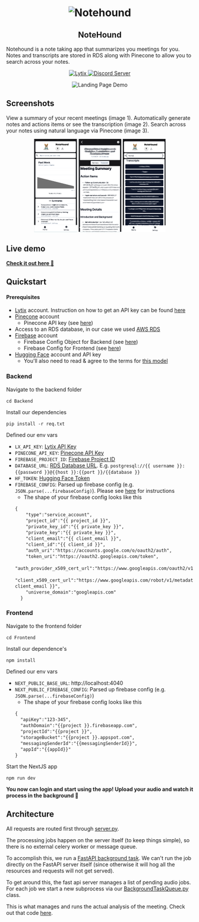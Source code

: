 <h1 align="center">
    <Image src="https://notes.lytix.co/_next/image?url=%2Flytix-notes-logo.png&w=256&q=75" alt="Notehound" width="100" height="100">
</h1>
<h2 align="center">
    NoteHound
</h2>
<p align="">
    Notehound is a note taking app that summarizes you meetings for you. Notes and transcripts are stored in RDS along with Pinecone to allow you to search across your notes.
</p>
<p align="center">
    <a href="https://lytix.co">
        <img src="https://img.shields.io/badge/Visit%20Us-Lytix-brightgreen" alt="Lytix">
    </a>  
    <a href="https://discord.gg/8TCbHsSe">
        <img src="https://img.shields.io/badge/Join%20our%20community-Discord-blue" alt="Discord Server">
    </a>
</p>

<p align="center">
        <img src="https://github.com/Lytix-Labs/notehound/blob/master/assets/landing-page-gif.gif?raw=true" alt="Landing Page Demo">
</p>

## Screenshots

View a summary of your recent meetings (image 1). Automatically generate notes and actions items or see the transcription (image 2). Search across your notes using natural language via Pinecone (image 3).

<p align="center">
    <img src="./assets/homepage-example.png" alt="Homepage Example" height="250"/>
    <img src="./assets/meeting-notes-example.png" alt="Meeting Notes Example" height="250"/>
    <img src="./assets/search-example.png" alt="Search Example" height="250"/>
</p>

## Live demo

[**Check it out here 🚀**](https://notes.lytix.co)

## Quickstart

#### Prerequisites

- [Lytix](https://lytix.co) account. Instruction on how to get an API key can be found [here](https://docs.lytix.co/api-key-setup)
- [Pinecone](https://www.pinecone.io/) account
  - Pinecone API key (see [here](https://docs.pinecone.io/guides/get-started/authentication#find-your-pinecone-api-key))
- Access to an RDS database, in our case we used [AWS RDS](https://aws.amazon.com/rds/)
- [Firebase](https://firebase.google.com/docs/auth) account
  - Firebase Config Object for Backend (see [here](https://firebase.google.com/docs/web/learn-more#config-object))
  - Firebase Config for Frontend (see [here](https://stackoverflow.com/questions/52500573/where-can-i-find-my-firebase-apikey-and-authdomain))
- [Hugging Face](https://huggingface.co/) account and API key
  - You'll also need to read & agree to the terms for [this model](https://huggingface.co/pyannote/speaker-diarization-3.1)

### Backend

Navigate to the backend folder

```
cd Backend
```

Install our dependencies

```
pip install -r req.txt
```

Defined our env vars

- `LX_API_KEY`: [Lytix API Key](https://docs.lytix.co/api-key-setup)
- `PINECONE_API_KEY`: [Pinecone API Key](https://www.pinecone.io/docs/api-keys/)
- `FIREBASE_PROJECT_ID`: [Firebase Project ID](https://console.firebase.google.com/project/lytix-806ad/settings/general)
- `DATABASE_URL`: [RDS Database URL](https://console.aws.amazon.com/rds/home?region=us-east-1#dbinstances:id=lytixnote;is-cluster=false). E.g. `postgresql://{{ username }}:{{password }}@{{host }}:{{port }}/{{database }}`
- `HF_TOKEN`: [Hugging Face Token](https://huggingface.co/settings/tokens)
- `FIREBASE_CONFIG`: Parsed up firebase config (e.g. `JSON.parse(...firebaseConfig)`). Please see [here](https://firebase.google.com/docs/web/learn-more#config-object) for instructions
  - The shape of your firebase config looks like this
  ```
  {
      "type":"service_account",
      "project_id":"{{ project_id }}",
      "private_key_id":"{{ private_key }}",
      "private_key":"{{ private_key }}",
      "client_email":"{{ client_email }}",
      "client_id":"{{ client_id }}",
      "auth_uri":"https://accounts.google.com/o/oauth2/auth",
      "token_uri":"https://oauth2.googleapis.com/token",
      "auth_provider_x509_cert_url":"https://www.googleapis.com/oauth2/v1/certs",
      "client_x509_cert_url":"https://www.googleapis.com/robot/v1/metadata/x509/{{ client_email }}",
      "universe_domain":"googleapis.com"
    }
  ```

### Frontend

Navigate to the frontend folder

```
cd Frontend
```

Install our dependence's

```
npm install
```

Defined our env vars

- `NEXT_PUBLIC_BASE_URL`: http://localhost:4040
- `NEXT_PUBLIC_FIREBASE_CONFIG`: Parsed up firebase config (e.g. `JSON.parse(...firebaseConfig)`)
  - The shape of your firebase config looks like this
  ```
  {
    "apiKey":"123-345",
    "authDomain":"{{project }}.firebaseapp.com",
    "projectId":"{{project }}",
    "storageBucket":"{{project }}.appspot.com",
    "messagingSenderId":"{{messagingSenderId}}",
    "appId":"{{appId}}"
  }
  ```

Start the NextJS app

```
npm run dev
```

**You now can login and start using the app! Upload your audio and watch it process in the background 🚀**

## Architecture

All requests are routed first through [server.py](https://github.com/lytix-labs/notehound/blob/master/Backend/server.py).

The processing jobs happen on the server itself (to keep things simple), so there is no external celery worker or message queue.

To accomplish this, we run a [FastAPI background task](https://fastapi.tiangolo.com/tutorial/background-tasks/). We can't run the job directly on the FastAPI server itself (since otherwise it will hog all the resources and requests will not get served).

To get around this, the fast api server manages a list of pending audio jobs. For each job we start a new subprocess via our [BackgroundTaskQueue.py](https://github.com/lytix-labs/notehound/blob/master/Backend/src/BackgroundTaskQueue.py) class.

This is what manages and runs the actual analysis of the meeting. Check out that code [here](https://github.com/lytix-labs/notehound/blob/master/Backend/src/processAudio.py).
